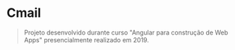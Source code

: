 # Cmail
> Projeto desenvolvido durante curso "Angular para construção de Web Apps" presencialmente realizado em 2019.
